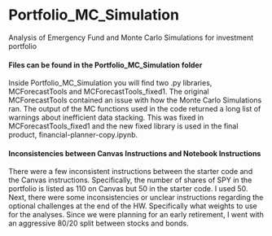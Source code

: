 # Portfolio_MC_Simulation
Analysis of Emergency Fund and Monte Carlo Simulations for investment portfolio

#### Files can be found in the Portfolio_MC_Simulation folder

Inside Portfolio_MC_Simulation you will find two .py libraries, MCForecastTools and MCForecastTools_fixed1. The original MCForecastTools contained an issue with how the Monte Carlo Simulations ran. The output of the MC functions used in the code returned a long list of warnings about inefficient data stacking. This was fixed in MCForecastTools_fixed1 and the new fixed library is used in the final product, financial-planner-copy.ipynb.

#### Inconsistencies between Canvas Instructions and Notebook Instructions
There were a few inconsistent instructions between the starter code and the Canvas instructions. Specifically, the number of shares of SPY in the portfolio is listed as 110 on Canvas but 50 in the starter code. I used 50. Next, there were some inconsistencies or unclear instructions regarding the optional challenges at the end of the HW. Specifically what weights to use for the analyses. Since we were planning for an early retirement, I went with an aggressive 80/20 split between stocks and bonds.
